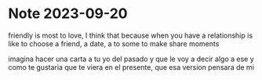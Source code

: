 # Note 2023-09-20
friendly is most to love, I think that because when you have a relationship is like to choose a friend, a date, a to some to make share moments



imagina hacer una carta a tu yo del pasado y que le voy a decir algo a ese y como te gustaria que te viera en el presente, que esa version pensara de mi
